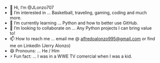 - 👋 Hi, I’m @JLonzo707
- 👀 I’m interested in ... Basketball, traveling, gaming, coding and much more.
- 🌱 I’m currently learning ... Python and how to better use GitHub.
- 💞️ I’m looking to collaborate on ... Any Python projects I can bring value to!
- 📫 How to reach me ... email me @ alfredoalonzo995@gmail.com or find me on LinkedIn (Jerry Alonzo)
- 😄 Pronouns: ... He / Him
- ⚡ Fun fact: ... I was in a WWE TV comercial when I was a kid.

<!---
JLonzo707/JLonzo707 is a ✨ special ✨ repository because its `README.md` (this file) appears on your GitHub profile.
You can click the Preview link to take a look at your changes.
--->
